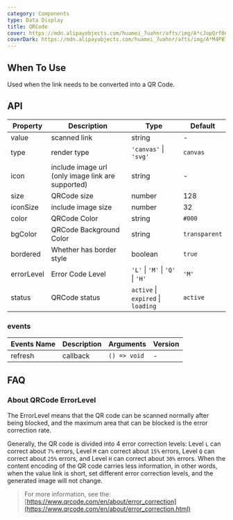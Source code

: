 ```yaml
---
category: Components
type: Data Display
title: QRCode
cover: https://mdn.alipayobjects.com/huamei_7uahnr/afts/img/A*cJopQrf0ncwAAAAAAAAAAAAADrJ8AQ/original
coverDark: https://mdn.alipayobjects.com/huamei_7uahnr/afts/img/A*M4PBTZ_n9OgAAAAAAAAAAAAADrJ8AQ/original
---
```


## When To Use

Used when the link needs to be converted into a QR Code.

## API

| Property | Description | Type | Default |
| --- | --- | --- | --- |
| value | scanned link | string | - |
| type | render type | `'canvas'` \| `'svg'` | `canvas` |
| icon | include image url (only image link are supported) | string | - |
| size | QRCode size | number | 128 |
| iconSize | include image size | number | 32 |
| color | QRCode Color | string | `#000` |
| bgColor | QRCode Background Color | string | `transparent` |
| bordered | Whether has border style | boolean | `true` |
| errorLevel | Error Code Level | `'L'` \| `'M'` \| `'Q'` \| `'H'` | `'M'` |
| status | QRCode status | `active` \| `expired` \| `loading ` | `active` |

### events

| Events Name | Description | Arguments    | Version |
| ----------- | ----------- | ------------ | ------- |
| refresh     | callback    | `() => void` | -       |

## FAQ

### About QRCode ErrorLevel

The ErrorLevel means that the QR code can be scanned normally after being blocked, and the maximum area that can be blocked is the error correction rate.

Generally, the QR code is divided into 4 error correction levels: Level `L` can correct about `7%` errors, Level `M` can correct about `15%` errors, Level `Q` can correct about `25%` errors, and Level `H` can correct about `30%` errors. When the content encoding of the QR code carries less information, in other words, when the value link is short, set different error correction levels, and the generated image will not change.

> For more information, see the: [https://www.qrcode.com/en/about/error_correction](https://www.qrcode.com/en/about/error_correction.html)
